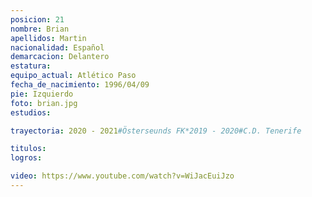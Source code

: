 ```yaml
---
posicion: 21
nombre: Brian
apellidos: Martin
nacionalidad: Español
demarcacion: Delantero
estatura: 
equipo_actual: Atlético Paso
fecha_de_nacimiento: 1996/04/09
pie: Izquierdo
foto: brian.jpg
estudios:

trayectoria: 2020 - 2021#Österseunds FK*2019 - 2020#C.D. Tenerife

titulos:
logros:

video: https://www.youtube.com/watch?v=WiJacEuiJzo
---
```

